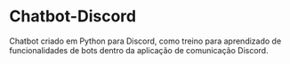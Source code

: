 # Chatbot-Discord
Chatbot criado em Python para Discord, como treino para aprendizado de funcionalidades de bots dentro da aplicação de comunicação Discord.
